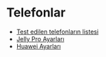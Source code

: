 # Telefonlar

- [Test edilen telefonların listesi](../CompatiblePhones/ListOfTestedPhones.md)
- [Jelly Pro Ayarları](../CompatiblePhones/Jelly.md)
- [Huawei Ayarları](../CompatiblePhones/Huawei.md)